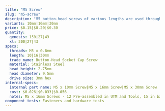 ```yaml
---
title: "M5 Screw"
slug: "m5-screw"
description: "M5 button-head screws of various lengths are used throughout FarmBot to attach plates and 3D printed parts to extrusions, V-wheels to plates, and other components together. They are usually used in combination with M5 washers, and terminated with an M5 tee nut or locknut. The button head provides a wide bearing surface, a low-profile head, and a finished appearance. Length is measured from under the head."
variants: 10mm|16mm|30mm
price: $0.15|$0.20|$0.30
quantity:
  genesis: 150|27|43
  xl: 200|27|43
specs:
  threads: M5 x 0.8mm
  length: 10|16|30mm
  trade name: Button-Head Socket Cap Screw
  material: Stainless Steel
  head height: 2.75mm
  head diameter: 9.5mm
  drive size: 3mm hex
internal-specs:
  internal part name: M5 x 10mm Screw|M5 x 16mm Screw|M5 x 30mm Screw
  cost: $0.026|$0.033|$0.056
  notes: M5 x 16mm Screws - 12 Pre-assembled in UTM and Tools, 15 in bag<br>M5 x 30mm Screws - 3 pre-assembled in Tools, 40 in bag
component tests: Fasteners and hardware tests
---
```

